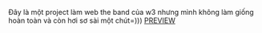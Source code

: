 Đây là một project làm web the band của w3 nhưng mình không làm giống hoàn toàn và còn hơi sơ sài một chút=)))
[PREVIEW](https://ngocshintrannn.github.io/project-1-theband/)
